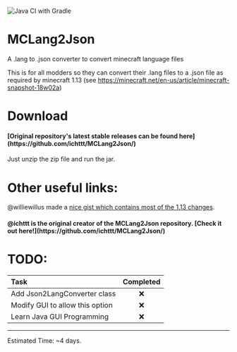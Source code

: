 ![Java CI with Gradle](https://github.com/Catz1301/MCJsonLangConverter/workflows/Java%20CI%20with%20Gradle/badge.svg?branch=myVer)

# MCLang2Json
A .lang to .json converter to convert minecraft language files

This is for all modders so they can convert their .lang files to a .json file as required by minecraft 1.13 (see https://minecraft.net/en-us/article/minecraft-snapshot-18w02a)

# Download
<h4>[Original repository's latest stable releases can be found here](https://github.com/ichttt/MCLang2Json/)</h4>
Just unzip the zip file and run the jar.

# Other useful links:
@williewillus made a [nice gist which contains most of the 1.13 changes](https://gist.github.com/williewillus/353c872bcf1a6ace9921189f6100d09a).
<h4>@ichttt is the original creator of the MCLang2Json repository. [Check it out here!](https://github.com/ichttt/MCLang2Json/)</h4>

# TODO:
| Task | Completed |
|:-----|:---------:|
| Add Json2LangConverter class | :x: |
| Modify GUI to allow this option | :x: |
| Learn Java GUI Programming | :x: |

---

Estimated Time: ~4 days.
